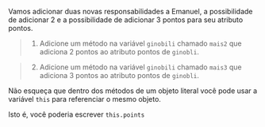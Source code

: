 Vamos adicionar duas novas responsabilidades a Emanuel, a possibilidade de adicionar 2 e a possibilidade de adicionar 3 pontos para seu atributo pontos.

> 1. Adicione um método na variável `ginobili` chamado `mais2` que adiciona 2 pontos ao atributo pontos de `ginobli`.

> 2. Adicione um método na variável `ginobili` chamado `mais3` que adiciona 3 pontos ao atributo pontos de `ginobli`.

Não esqueça que dentro dos métodos de um objeto literal você pode usar a variável `this` para referenciar o mesmo objeto.

Isto é, você poderia escrever `this.points`
